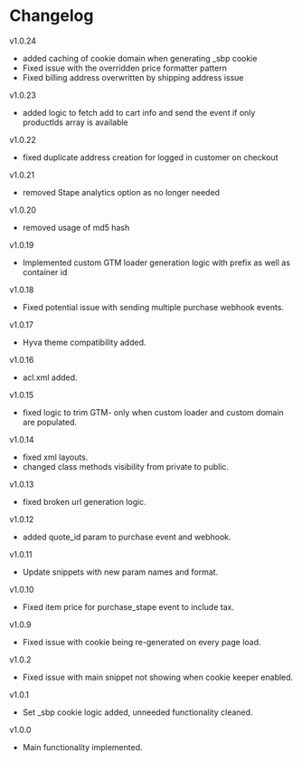 # Changelog

v1.0.24
- added caching of cookie domain when generating _sbp cookie
- Fixed issue with the overridden price formatter pattern
- Fixed billing address overwritten by shipping address issue

v1.0.23
- added logic to fetch add to cart info and send the event if only productIds array is available

v1.0.22
- fixed duplicate address creation for logged in customer on checkout

v1.0.21
- removed Stape analytics option as no longer needed

v1.0.20
- removed usage of md5 hash

v1.0.19
- Implemented custom GTM loader generation logic with prefix as well as container id

v1.0.18
- Fixed potential issue with sending multiple purchase webhook events.

v1.0.17
- Hyva theme compatibility added.

v1.0.16
- acl.xml added.

v1.0.15
- fixed logic to trim GTM- only when custom loader and custom domain are populated.

v1.0.14
- fixed xml layouts.
- changed class methods visibility from private to public.

v1.0.13
- fixed broken url generation logic.

v1.0.12
- added quote_id param to purchase event and webhook.

v1.0.11
- Update snippets with new param names and format.

v1.0.10
- Fixed item price for purchase_stape event to include tax.

v1.0.9
- Fixed issue with cookie being re-generated on every page load.

v1.0.2
- Fixed issue with main snippet not showing when cookie keeper enabled.

v1.0.1
- Set _sbp cookie logic added, unneeded functionality cleaned.

v1.0.0
- Main functionality implemented.
